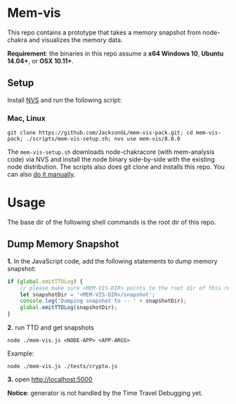 # Mem-vis

This repo contains a prototype that takes a memory snapshot from node-chakra and visualizes the memory data.

**Requirement**: the binaries in this repo assume a **x64 Windows 10**, **Ubuntu 14.04+**, or **OSX 10.11+**.

## Setup
Install [NVS](https://github.com/jasongin/nvs) and run the following script:

### Mac, Linux

```
git clone https://github.com/JacksonGL/mem-vis-pack.git; cd mem-vis-pack; ./scripts/mem-vis-setup.sh; nvs use mem-vis/8.0.0
```

The `mem-vis-setup.sh` downloads node-chakracore (with mem-analysis code) via NVS and install the node binary side-by-side with the existing node distribution. The scripts also does git clone and installs this repo. You can also [do it manually]().

# Usage

The base dir of the following shell commands is the root dir of this repo.

## Dump Memory Snapshot

  **1.** In the JavaScript code, add the following statements to dump memory snapshot:

```javascript
if (global.emitTTDLog) {
    // please make sure <MEM-VIS-DIR> points to the root dir of this repo
    let snapshotDir = '<MEM-VIS-DIR>/snapshot';
    console.log('Dumping snapshot to -- ' + snapshotDir);
    global.emitTTDLog(snapshotDir);
}
```

  **2.** run TTD and get snapshots

```
node ./mem-vis.js <NODE-APP> <APP-ARGS>
```

Example:

```
node ./mem-vis.js ./tests/crypto.js
```
  
  **3.** open [http://localhost:5000](http://localhost:5000)

**Notice**: generator is not handled by the Time Travel Debugging yet.
